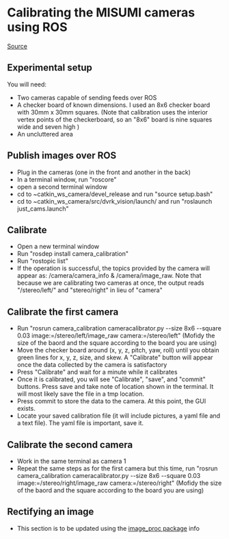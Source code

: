 
# Calibrating the MISUMI cameras using ROS
[Source](http://wiki.ros.org/camera_calibration/Tutorials/MonocularCalibration)

## Experimental setup
You will need:
* Two cameras capable of sending feeds over ROS 
* A checker board of known dimensions. I used an 8x6 checker board with 30mm x 30mm squares. (Note that calibration uses the interior vertex points of the checkerboard, so an "8x6" board is nine squares wide and seven high )
* An uncluttered area 


## Publish images over ROS
* Plug in the cameras (one in the front and another in the back)
* In a terminal window, run "roscore"
* open a second terminal window
* cd to ~catkin_ws_camera/devel_release and run "source setup.bash"
* cd to ~catkin_ws_camera/src/dvrk_vision/launch/ and run "roslaunch just_cams.launch" 


## Calibrate 
* Open a new terminal window
* Run "rosdep install camera_calibration"
* Run "rostopic list"
* If the operation is successful, the topics provided by the camera will appear as: /camera/camera_info & /camera/image_raw. Note that because we are calibrating two cameras at once, the output reads "/stereo/left/" and "stereo/right" in lieu of "camera"

## Calibrate the first camera
* Run "rosrun camera_calibration cameracalibrator.py --size 8x6 --square 0.03 image:=/stereo/left/image_raw camera:=/stereo/left" (Mofidy the size of the baord and the square according to the board you are using)
* Move the checker board around (x, y, z, pitch, yaw, roll) until you obtain green lines for x, y, z, size, and skew. A "Calibrate" button will appear once the data collected by the camera is satisfactory 
* Press "Calibrate" and wait for a minute while it calibrates 
* Once it is calibrated, you will see "Calibrate", "save", and "commit" buttons. Press save and take note of location shown in the terminal. It will most likely save the file in a tmp location. 
* Press commit to store the data to the camera. At this point, the GUI exists. 
* Locate your saved calibration file (it will include pictures, a yaml file and a text file). The yaml file is important, save it. 

## Calibrate the second camera
* Work in the same terminal as camera 1
* Repeat the same steps as for the first camera but this time, run "rosrun camera_calibration cameracalibrator.py --size 8x6 --square 0.03 image:=/stereo/right/image_raw camera:=/stereo/right" (Mofidy the size of the baord and the square according to the board you are using)

## Rectifying an image 
* This section is to be updated using the [image_proc package](http://wiki.ros.org/image_proc) info